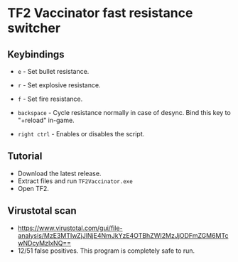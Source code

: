 # TF2 Vaccinator fast resistance switcher

## Keybindings

- `e` - Set bullet resistance.

- `r` - Set explosive resistance.

- `f` - Set fire resistance.

- `backspace` - Cycle resistance normally in case of desync. Bind this key to "+reload" in-game.

- `right ctrl` - Enables or disables the script.

## Tutorial

- Download the latest release.
- Extract files and run `TF2Vaccinator.exe`
- Open TF2.

## Virustotal scan

- https://www.virustotal.com/gui/file-analysis/MzE3MTIwZjJlNjE4NmJkYzE4OTBhZWI2MzJjODFmZGM6MTcwNDcyMzIxNQ==
- 12/51 false positives. This program is completely safe to run.
